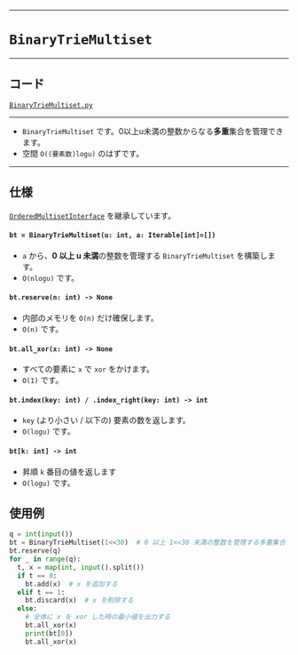 _____

# `BinaryTrieMultiset`

____

## コード
[`BinaryTrieMultiset.py`](https://github.com/titanium-22/Library_py/tree/main/DataStructures/BinaryTrie/BinaryTrieMultiset.py)

____

- `BinaryTrieMultiset` です。0以上u未満の整数からなる**多重**集合を管理できます。
- 空間 `O((要素数)logu)` のはずです。

____

## 仕様

[`OrderedMultisetInterface`](../../MyClass/OrderedMultisetInterface.md) を継承しています。

#### `bt = BinaryTrieMultiset(u: int, a: Iterable[int]=[])`
- `a` から、**0 以上 u 未満**の整数を管理する `BinaryTrieMultiset` を構築します。
- `O(nlogu)` です。

#### `bt.reserve(n: int) -> None`
- 内部のメモリを `O(n)` だけ確保します。
- `O(n)` です。

#### `bt.all_xor(x: int) -> None`
- すべての要素に `x` で `xor` をかけます。
- `O(1)` です。

#### `bt.index(key: int) / .index_right(key: int) -> int`
- `key` (より小さい / 以下の) 要素の数を返します。
- `O(logu)` です。

#### `bt[k: int] -> int`
- 昇順 `k` 番目の値を返します
- `O(logu)` です。

## 使用例

```python
q = int(input())
bt = BinaryTrieMultiset(1<<30)  # 0 以上 1<<30 未満の整数を管理する多重集合 bt を定義
bt.reserve(q)
for _ in range(q):
  t, x = map(int, input().split())
  if t == 0:
    bt.add(x)  # x を追加する
  elif t == 1:
    bt.discard(x)  # x を削除する
  else:
    # 全体に x を xor した時の最小値を出力する 
    bt.all_xor(x)
    print(bt[0])
    bt.all_xor(x)
```
